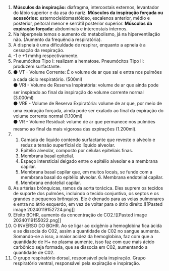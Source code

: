 1. **Músculos da inspiração:** diafragma, intercostais externos, levantador do lábio superior e da asa do nariz. **Músculos da inspiração forçada ou acessórios:** esternocleidomastóideo, escalenos anterior, médio e posterior, peitoral menor e serrátil posterior superior. **Músculos da expiração forçada:** abdominais e intercostais internos.  
2. Na hiperpneia temos o aumento do metabolismo, já na hiperventilação não. (Aumento da frequência respiratória).
3. A dispneia é uma dificuldade de respirar, enquanto a apneia é a cessação da respiração.
4. -1 e +1 mmhg respectivamente.
5. Pneumócitos Tipo I: realizam a hematose. Pneumócitos Tipo II: produzem surfactante.
6. ⚫ VT - Volume Corrente: É o volume de ar que sai e entra nos pulmões a cada ciclo respiratório. (500ml)  
	⚫ VRI - Volume de Reserva Inspiratória: volume de ar que ainda pode ser inspirado ao final da inspiração do volume corrente normal (3.000ml)  
	⚫ VRE - Volume de Reserva Expiratória: volume de ar que, por meio de uma expiração forçada, ainda pode ser exalado ao final da expiração do volume corrente normal (1.100ml)  
	⚫ VR - Volume Residual: volume de ar que permanece nos pulmões mesmo ao final da mais vigorosa das expirações (1.200ml).
7. 
	1. Camada de líquido contendo surfactante que reveste o alvéolo e reduz a tensão superficial do líquido alveolar.
	2. Epitélio alveolar, composto por células epiteliais finas.
	3. Membrana basal epitelial.
	4. Espaço intersticial delgado entre o epitélio alveolar e a membrana capilar.
	5. Membrana basal capilar que, em muitos locais, se funde com a membrana basal do epitélio alveolar. 6. Membrana endotelial capilar.
	6. Membrana endotelial capilar.
8. As artérias brônquicas, ramos da aorta torácica. Eles suprem os tecidos de suporte dos pulmões, incluindo o tecido conjuntivo, os septos e os grandes e pequenos brônquios. Ele é drenado para as veias pulmonares e entra no átrio esquerdo, em vez de voltar para o átrio direito.![[Pasted image 20240119152724.png]]
9. Efeito BOHR, aumento da concentração de CO2.![[Pasted image 20240119155022.png]]
10. O INVERSO DO BOHR. Ao se ligar ao oxigênio a hemoglobina fica ácida e se dissocia do C02, assim a quantidade de C02 no sangue aumenta. Somando-se a isso, a maior acidez da hemoglobina, faz com que a quantidade de H+ no plasma aumente, isso faz com que mais ácido carbônico seja formada, que se dissocia em C02, aumentando a quantidade de C02.
11. O grupo respiratório dorsal, responsável pela inspiração. Grupo respiratório ventral, responsável pela expiração e inspiração.